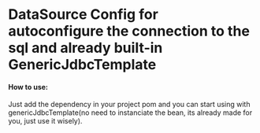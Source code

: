 # DataSource Config for autoconfigure the connection to the sql and already built-in GenericJdbcTemplate

#### How to use:
Just add the dependency in your project pom and you can start using with genericJdbcTemplate(no need to instanciate the bean, its already made for you, just use it wisely).
